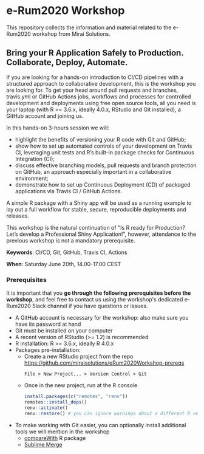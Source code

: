 # e-Rum2020 Workshop

This repository collects the information and material related to the e-Rum2020 workshop from Mirai Solutions.

## Bring your R Application Safely to Production. Collaborate, Deploy, Automate.

If you are looking for a hands-on introduction to CI/CD pipelines with a structured approach to collaborative development, this is the workshop you are looking for. To get your head around pull requests and branches, travis.yml or GitHub Actions jobs, workflows and processes for controlled development and deployments using free open source tools, all you need is your laptop (with R >= 3.6.x, ideally 4.0.x, RStudio and Git installed), a GitHub account and joining us.

In this hands-on 3-hours session we will:

- highlight the benefits of versioning your R code with Git and GitHub;
- show how to set up automated controls of your development on Travis CI, leveraging unit tests and R’s built-in package checks for Continuous Integration (CI);
- discuss effective branching models, pull requests and branch protection on GitHub, an approach especially important in a collaborative environment;
- demonstrate how to set up Continuous Deployment (CD) of packaged applications via Travis CI / GitHub Actions.

A simple R package with a Shiny app will be used as a running example to lay out a full workflow for stable, secure, reproducible deployments and releases.

This workshop is the natural continuation of "Is R ready for Production? Let’s develop a Professional Shiny Application!", however, attendance to the previous workshop is not a mandatory prerequisite.

**Keywords**: CI/CD, Git, GitHub, Travis CI, Actions

**When**: Saturday June 20th, 14.00-17.00 CEST

### Prerequisites

It is important that you **go through the following prerequisites before the workshop**, and feel free to contact us using the workshop's dedicated e-Rum2020 Slack channel if you have questions or issues.

- A GitHub account is necessary for the workshop: also make sure you have its password at hand
- Git must be installed on your computer
- A recent version of RStudio (>= 1.2) is recommended
- R installation: R >= 3.6.x, ideally R 4.0.x
- Packages pre-installation:
    - Create a new RStudio project from the repo https://github.com/miraisolutions/eRum2020Workshop-prereqs
      ```
      File > New Project... > Version Control > Git
      ```
    - Once in the new project, run at the R console
      ``` r
      install.packages(c("remotes", "renv"))
      remotes::install_deps()
      renv::activate()
      renv::restore() # you can ignore warnings about a different R version
      ```
- To make working with Git easier, you can optionally install additional tools we will mention in the workshop
    - [compareWith](https://github.com/miraisolutions/compareWith#readme) R package
    - [Sublime Merge](https://www.sublimemerge.com)
